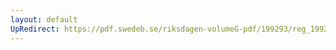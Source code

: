 ```yaml
---
layout: default
UpRedirect: https://pdf.swedeb.se/riksdagen-volumeG-pdf/199293/reg_199293/reg_199293_0188.pdf
---
```

